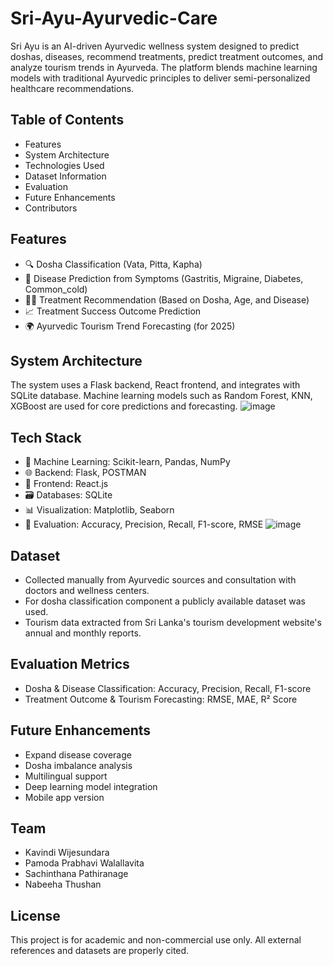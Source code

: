 # Sri-Ayu-Ayurvedic-Care
Sri Ayu is an AI-driven Ayurvedic wellness system designed to predict doshas, diseases, recommend treatments, predict treatment outcomes, and analyze tourism trends in Ayurveda. The platform blends machine learning models with traditional Ayurvedic principles to deliver semi-personalized healthcare recommendations.
## Table of Contents
- Features
- System Architecture
- Technologies Used
- Dataset Information
- Evaluation
- Future Enhancements
- Contributors
## Features
- 🔍 Dosha Classification (Vata, Pitta, Kapha)
- 🏥 Disease Prediction from Symptoms (Gastritis, Migraine, Diabetes, Common_cold)
- 🧑‍⚕️ Treatment Recommendation (Based on Dosha, Age, and Disease)
- 📈 Treatment Success Outcome Prediction
- 🌍 Ayurvedic Tourism Trend Forecasting (for 2025)
## System Architecture
The system uses a Flask backend, React frontend, and integrates with SQLite database. Machine learning models such as Random Forest, KNN, XGBoost are used for core predictions and forecasting.
![image](https://github.com/user-attachments/assets/691f1331-3866-40de-8d2c-8607f6ed3a9e)
## Tech Stack
- 🧠 Machine Learning: Scikit-learn, Pandas, NumPy
- 🌐 Backend: Flask, POSTMAN
- 🎨 Frontend: React.js
- 🗃️ Databases: SQLite
- 📊 Visualization: Matplotlib, Seaborn
- 🧪 Evaluation: Accuracy, Precision, Recall, F1-score, RMSE
![image](https://github.com/user-attachments/assets/95a436a5-6e5e-4e4b-a167-947f98af8a83)
## Dataset
- Collected manually from Ayurvedic sources and consultation with doctors and wellness centers.
- For dosha classification component a publicly available dataset was used. 
- Tourism data extracted from Sri Lanka's tourism development website's annual and monthly reports.
## Evaluation Metrics
- Dosha & Disease Classification: Accuracy, Precision, Recall, F1-score
- Treatment Outcome & Tourism Forecasting: RMSE, MAE, R² Score
## Future Enhancements
- Expand disease coverage
- Dosha imbalance analysis
- Multilingual support
- Deep learning model integration
- Mobile app version
## Team 
- Kavindi Wijesundara
- Pamoda Prabhavi Walallavita
- Sachinthana Pathiranage
- Nabeeha Thushan
## License
This project is for academic and non-commercial use only. All external references and datasets are properly cited.





